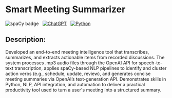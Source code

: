# Smart Meeting Summarizer

![spaCy badge](https://img.shields.io/badge/spaCy-5BC0EB?style=for-the-badge&logo=python&logoColor=white)
 &nbsp; [![ChatGPT][ChatGPT.com]][ChatGPT-url] &nbsp; [![Python][Python.com]][Python-url]

## Description:

Developed an end-to-end meeting intelligence tool that transcribes, summarizes, and extracts actionable items from recorded discussions. The system processes .mp3 audio files through the OpenAI API for speech-to-text transcription, applies spaCy-based NLP pipelines to identify and cluster action verbs (e.g., schedule, update, review), and generates concise meeting summaries via OpenAI’s text-generation API. Demonstrates skills in Python, NLP, API integration, and automation to deliver a practical productivity tool used to turn a user's meeting into a structured summary. 


[ChatGPT.com]: https://img.shields.io/badge/ChatGPT-74aa9c?style=for-the-badge&logo=openai&logoColor=white
[ChatGPT-url]: https://openai.com
[Python.com]: https://img.shields.io/badge/Python-3776AB?style=for-the-badge&logo=python&logoColor=fff
[Python-url]: https://www.python.org
